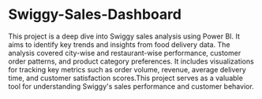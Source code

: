 # Swiggy-Sales-Dashboard
This project is a deep dive into Swiggy sales analysis using Power BI. It aims to identify key trends and insights from food delivery data. The analysis covered city-wise and restaurant-wise performance, customer order patterns, and product category preferences. It includes visualizations for tracking key metrics such as order volume, revenue, average delivery time, and customer satisfaction scores.This project serves as a valuable tool for understanding Swiggy's sales performance and customer behavior.






